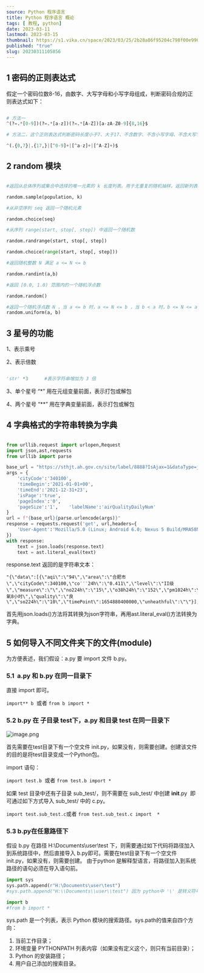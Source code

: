 ```yaml
---
source: Python 程序语言
title: Python 程序语言 概论
tags: [ 教程, python]
date: 2023-03-11 
lastmod: 2023-03-15 
thumbnail: https://s1.vika.cn/space/2023/03/25/2b28a86f95204c798f00e99699455f82?attname=road-7508538_960_720.jpg
published: "true"
slug: 20230311105856
---
```


## 1 密码的正则表达式  

假定一个密码位数8-16，由数字、大写字母和小写字母组成，判断密码合规的正则表达式如下：  

```python

# 方法一
^(?=.*[0-9])(?=.*[a-z])(?=.*[A-Z])[a-zA-Z0-9]{8,16}$

# 方法二，这个正则表达式判断密码长度小于7、大于17、不含数字、不含小写字母、不含大写字母，满足任何一种情况均表示匹配，一旦匹配，表示密码不合规。只有不匹配，表示密码长度介于8-16、包含数字、小写字母和大写字母。

^(.{0,7}|.{17,}|[^0-9]+|[^a-z]+|[^A-Z]+)$

```

  

## 2 random 模块

  

```python

#返回从总体序列或集合中选择的唯一元素的 k 长度列表。用于无重复的随机抽样。返回新列表，同时保持原列表不变。

random.sample(population, k)  

#从非空序列 seq 返回一个随机元素

random.choice(seq)  

#从序列 range(start, stop[, step]) 中返回一个随机数

random.randrange(start, stop[, step])

random.choice(range(start, stop[, step]))  

#返回随机整数 N 满足 a <= N <= b

random.randint(a,b)  

#返回 [0.0, 1.0) 范围内的一个随机浮点数

random.random()  

#返回一个随机浮点数 N ，当 a <= b 时，a <= N <= b ，当 b < a 时，b <= N <= a
random.uniform(a, b)
```

  

## 3 星号的功能
  
1、表示乘号

2、表示倍数  

```python

'str' *3      #表示字符串增加为 3 倍

```

3、单个星号 “*” 用在元组变量前面，表示打包或解包

4、两个星号 “**” 用在字典变量前面，表示打包或解包
  

## 4 字典格式的字符串转换为字典

  
```python

from urllib.request import urlopen,Request
import json,ast,requests
from urllib import parse  

base_url = "https://sthjt.ah.gov.cn/site/label/8888?IsAjax=1&dataType=json&_=0.805670726353581&isJson=true&"
args = {
    'cityCode':'340100',
    'timeBegin':'2021-01-01+00',
    'timeEnd':'2021-12-31+23',
    'isPage':'true',
    'pageIndex':'0',
    'pageSize':'1',    'labelName':'airQualityDailyNum'
}
url = f"{base_url}{parse.urlencode(args)}"
response = requests.request('get', url,headers={
    'User-Agent':'Mozilla/5.0 (Linux; Android 6.0; Nexus 5 Build/MRA58N) AppleWebKit/537.36 (KHTML, like Gecko) Chrome/102.0.0.0 Mobile Safari/537.36'
})
with response:
    text = json.loads(response.text)
    text = ast.literal_eval(text)
```

response.text 返回的是字符串文本：  

```text
"{\"data\":[{\"aqi\":\"94\",\"area\":\"合肥市\",\"cityCode\":340100,\"co′′′24h\":\"0.411\",\"level\":\"II级\",\"measure\":\"\",\"no224h\":\"15\",\"o38h24h\":\"152\",\"pm1024h\":\"31\",\"pm2524h\":\"11\",\"primaryPollutant\":\"臭氧8小时\",\"quality\":\"良\",\"so224h\":\"10\",\"timePoint\":1654880400000,\"unheathful\":\"\"}],\"pageCount\":1620,\"pageIndex\":0,\"pageSize\":1,\"startNumber\":0,\"total\":1620}"
```

首先用json.loads()方法将其转换为json字符串，再用ast.literal_eval()方法转换为字典。  

## 5 如何导入不同文件夹下的文件(module)  

为方便表述，我们假设：a.py 要 import 文件 b.py。
  

### 5.1  a.py 和 b.py 在同一目录下  

直接 import 即可。  

`import** b`  或者 `from b import *`
  
### 5.2 b.py 在 子目录 test下，a.py 和目录 test 在同一目录下  

![image.png](https://s1.vika.cn/space/2023/03/12/7ccc04223d5a41f9a68c611d58b7a2cc)

首先需要在test目录下有一个空文件 init.py，如果没有，则需要创建。创建该文件的目的是将test目录变成一个Python包。 

import 语句：  

`import test.b`  或者
`from test.b import *`

如果 test 目录中还有子目录 sub_test/，则不需要在 sub_test/ 中创建 __init__.py  即可通过如下方式导入 sub_test/ 中的 c.py。

`import test.sub_test.c`或者
`from test.sub_test.c import  *`

  

### 5.3 b.py在任意路径下

假设 b.py 在路径 H:\Documents\user\test 下，则需要通过如下代码将路径加入到系统路径中，然后直接导入 b.py即可。需要在test目录下有一个空文件 init.py，如果没有，则需要创建。
由于python 是解释型语言，将路径加入到系统路径的语句必须在导入语句前。  

```python
import sys
sys.path.append(r"H:\Documents\user\test")
#sys.path.append("H:\\Documents\\user\\test") 因为 python中 '\' 是转义符号

import b
#from b import *
```
  
sys.path 是一个列表，表示 Python 模块的搜索路径。sys.path的值来自四个方向：
  
1. 当前工作目录；
2. 环境变量 PYTHONPATH 列表内容（如果没有定义这个，则只有当前目录）；
3. Python 的安装路径；
4. 用户自己添加的搜索目录。
